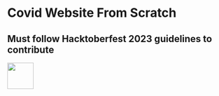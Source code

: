 # Covid Website From Scratch 

## Must follow Hacktoberfest 2023 guidelines to contribute 


<img src="https://github.com/huamanraj.png" width="60px;"/><br />
